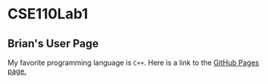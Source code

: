 # CSE110Lab1
## Brian's User Page
My favorite programming language is `C++`.
Here is a link to the [GitHub Pages page.](https://mrtonbrian.github.io/CSE110Lab1/)